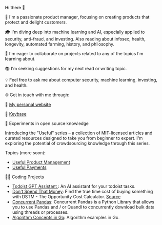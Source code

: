 Hi there 👋

🚀 I'm a passionate product manager, focusing on creating products that protect and delight customers.

🎓 I'm diving deep into machine learning and AI, especially applied to security, anti-fraud, and investing. Also reading about infosec, health, longevity, automated farming, history, and philosophy.

🤝 I'm eager to collaborate on projects related to any of the topics I'm learning about.

📚 I'm seeking suggestions for my next read or writing topic.

💡 Feel free to ask me about computer security, machine learning, investing, and health.

🌐 Get in touch with me through:

🔗 [My personal website](https://www.brianmwilcox.com/)

🔗 [Keybase](https://keybase.io/brianwilcox)

🌟 Experiments in open source knowledge

Introducing the "Useful" series – a collection of MIT-licensed articles and curated resources designed to take you from beginner to expert. I'm exploring the potential of crowdsourcing knowledge through this series.

Topics (more soon): 
- [Useful Product Management](https://github.com/briwilcox/UsefulProductManagement)
- [Useful Payments](https://github.com/briwilcox/UsefulPayments)

👨‍💻 Coding Projects
- [Todoist GPT Assistant
](https://github.com/briwilcox/todoist-llm-assistant): An AI assistant for your todoist tasks.
- [Don't Spend That Money](https://www.dontspendthatmoney.com/): Find the true time cost of buying something with DSTM - The Opportunity Cost Calculator. [Source](https://github.com/briwilcox/dontspendthatmoney)  
- [Concurrent Pandas](https://github.com/briwilcox/Concurrent-Pandas): Concurrent Pandas is a Python Library that allows you to use Pandas and / or Quandl to concurrently download bulk data using threads or processes.  
- [Algorithm Concepts in Go](https://github.com/briwilcox/algos): Algorithm examples in Go. 
